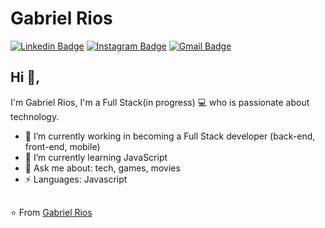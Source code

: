 # Gabriel Rios
[![Linkedin Badge](https://img.shields.io/badge/-gabrielrios-blue?style=flat-square&logo=Linkedin&logoColor=white&link=https://www.linkedin.com/in/grioos/)](https://www.linkedin.com/in/grioos/) [![Instagram Badge](https://img.shields.io/badge/-@grioos-black?style=flat-square&logo=Instagram&link=https://www.instagram.com/grioos_/)](https://www.instagram.com/grioos_/)
[![Gmail Badge](https://img.shields.io/badge/-gabriel.al.rio@gmail.com-c14438?style=flat-square&logo=Gmail&logoColor=white&link=mailto:gabriel.al.rio@gmail.com)](mailto:gabriel.al.rio@gmail.com)

## Hi 👋, 
I'm Gabriel Rios, I'm a Full Stack(in progress) 💻 who is passionate about technology. 

- 🔭 I’m currently working in becoming a Full Stack developer (back-end, front-end, mobile)
- 🌱 I’m currently learning JavaScript
- 💬 Ask me about: tech, games, movies
-  ⚡ Languages: Javascript

##

⭐️ From [Gabriel Rios](https://www.linkedin.com/in/grioos/)
